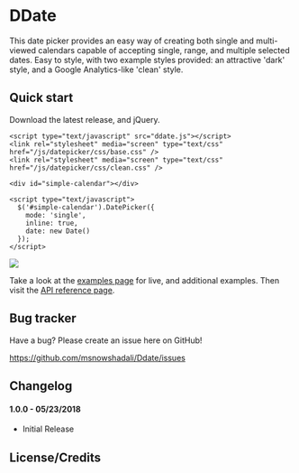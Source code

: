 # DDate

This date picker provides an easy way of creating both single and multi-viewed calendars capable of accepting single, range, and multiple selected dates.  Easy to style, with two example styles provided: an attractive 'dark' style, and a Google Analytics-like 'clean' style.

## Quick start

Download the latest release, and jQuery.

    <script type="text/javascript" src="ddate.js"></script>
    <link rel="stylesheet" media="screen" type="text/css" href="/js/datepicker/css/base.css" />
    <link rel="stylesheet" media="screen" type="text/css" href="/js/datepicker/css/clean.css" />
    
    <div id="simple-calendar"></div>
    
    <script type="text/javascript">
      $('#simple-calendar').DatePicker({
        mode: 'single',
        inline: true,
        date: new Date()
      });
    </script>

<img src="https://github.com/foxrunsoftware/DatePicker/blob/master/examples/screenshot-1.png?raw=true" />

Take a look at the [examples page](https://msnowshadali.github.io/Ddate/) for live, and additional examples.  Then visit the [API reference page](https://msnowshadali.github.io/Ddate/reference.html).

## Bug tracker

Have a bug? Please create an issue here on GitHub!

https://github.com/msnowshadali/Ddate/issues

## Changelog

#### 1.0.0 - 05/23/2018 ####
* Initial Release

## License/Credits

